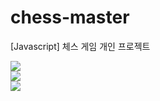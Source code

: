 # chess-master
[Javascript] 체스 게임 개인 프로젝트

<img src="https://blogfiles.pstatic.net/MjAxOTA1MTNfMjU3/MDAxNTU3NzA3NDIzMTAx.3rDHcEDueDaUnQsriqrAtOw5macanLp3GWsXa5pO_t4g.Ik25zKj3dRTNKUZvRusw2B6xmMmvrlDLFSjeTH5iaxsg.PNG.coolwindkmh/image.png">


<br/>
<img src="https://blogfiles.pstatic.net/MjAxOTA1MTNfMjMz/MDAxNTU3NzA3NDM1MjEw.0QqPATBebFD7V5Dalf32VHuVAejWzMMH0cFyx8-GC4wg.U6kADhDTXxv7hZ8d1kti6SK_FUZ304pfvalLpGelxZ8g.PNG.coolwindkmh/image.png">


<br/>
<img src="https://blogfiles.pstatic.net/MjAxOTA1MTNfMjUw/MDAxNTU3NzA3NDQzNzQ4.gaNvRJRhYzNxbCq0YI7qK1Sx05LhrFMT7jkPsKYb_swg.Tzo4IGMulVTqcaeaQc2EMVtiIALINYMl6ij_RAI7Nd0g.PNG.coolwindkmh/image.png">


